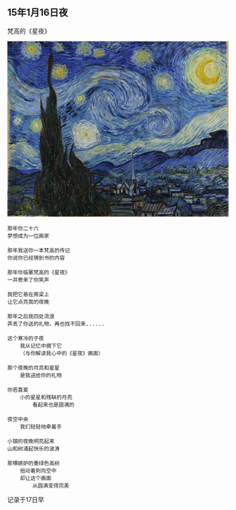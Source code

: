 
## 15年1月16日夜

梵高的《星夜》

![Starry Night](vincent/Starry_Night.jpg)


	那年你二十六
	梦想成为一位画家
	
	那年我送你一本梵高的传记
	你说你已经猜到书的内容
	
	那年你临摹梵高的《星夜》
	一并寄来了你笑声
	
	我把它悬在房梁上
	让它点亮我的夜晚
	
	那年之后我四处流浪
	弄丢了你送的礼物，再也找不回来......
	
	这个寒冷的子夜
		我从记忆中摘下它
		（与你解读我心中的《星夜》画面）
		
	那个夜晚的月亮和星星
		是我送给你的礼物
	
	你若喜爱
		小的星星和残缺的月亮
			看起来也是圆满的
	
	夜空中央
		我们轻轻地牵着手
	
	小镇的夜晚明亮起来
	山和树涌起快乐的波涛	

	那棵嫉妒的墨绿色高树
		扭动着刺向空中	
		却让这个画面
			从圆满变得完美


记录于17日早





